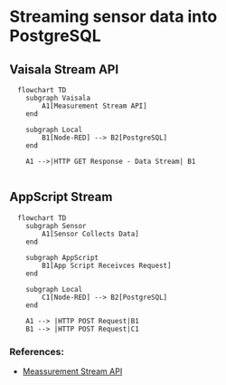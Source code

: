 # Streaming sensor data into PostgreSQL




## Vaisala Stream API
```mermaid
  flowchart TD
    subgraph Vaisala
        A1[Measurement Stream API]
    end

    subgraph Local
        B1[Node-RED] --> B2[PostgreSQL]
    end

    A1 -->|HTTP GET Response - Data Stream| B1


```






## AppScript Stream

```mermaid
  flowchart TD
    subgraph Sensor
        A1[Sensor Collects Data]
    end

    subgraph AppScript
        B1[App Script Receivces Request]
    end

    subgraph Local
        C1[Node-RED] --> B2[PostgreSQL]
    end

    A1 --> |HTTP POST Request|B1
    B1 --> |HTTP POST Request|C1

```

### References:
  + [Meassurement Stream API](https://api-catalog.eu.platform.xweather.com/docs/Measurement%20stream/stream-api)











